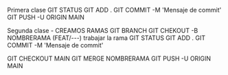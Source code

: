 
Primera clase 
GIT STATUS
GIT ADD .
GIT COMMIT -M 'Mensaje de commit'
GIT PUSH -U ORIGIN MAIN

Segunda clase - CREAMOS RAMAS 
GIT BRANCH
GIT CHEKOUT -B NOMBRERAMA (FEAT/---)
    trabajar la rama
    GIT STATUS
    GIT ADD .
    GIT COMMIT -M 'Mensaje de commit'
    
GIT CHECKOUT MAIN
GIT MERGE NOMBRERAMA
GIT PUSH -U ORIGIN MAIN 